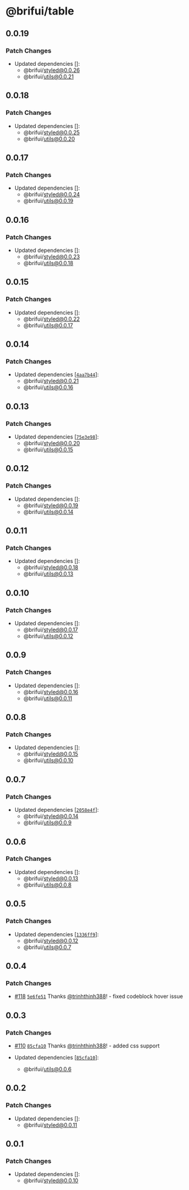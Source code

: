 # @brifui/table

## 0.0.19

### Patch Changes

- Updated dependencies []:
  - @brifui/styled@0.0.26
  - @brifui/utils@0.0.21

## 0.0.18

### Patch Changes

- Updated dependencies []:
  - @brifui/styled@0.0.25
  - @brifui/utils@0.0.20

## 0.0.17

### Patch Changes

- Updated dependencies []:
  - @brifui/styled@0.0.24
  - @brifui/utils@0.0.19

## 0.0.16

### Patch Changes

- Updated dependencies []:
  - @brifui/styled@0.0.23
  - @brifui/utils@0.0.18

## 0.0.15

### Patch Changes

- Updated dependencies []:
  - @brifui/styled@0.0.22
  - @brifui/utils@0.0.17

## 0.0.14

### Patch Changes

- Updated dependencies [[`4aa7b44`](https://github.com/brifui-org/brif-ui/commit/4aa7b44b68988dda525a04e03e2f23473298d31b)]:
  - @brifui/styled@0.0.21
  - @brifui/utils@0.0.16

## 0.0.13

### Patch Changes

- Updated dependencies [[`75e3e98`](https://github.com/brifui-org/brif-ui/commit/75e3e98212ce4c30442827d1195dd8b48572e74b)]:
  - @brifui/styled@0.0.20
  - @brifui/utils@0.0.15

## 0.0.12

### Patch Changes

- Updated dependencies []:
  - @brifui/styled@0.0.19
  - @brifui/utils@0.0.14

## 0.0.11

### Patch Changes

- Updated dependencies []:
  - @brifui/styled@0.0.18
  - @brifui/utils@0.0.13

## 0.0.10

### Patch Changes

- Updated dependencies []:
  - @brifui/styled@0.0.17
  - @brifui/utils@0.0.12

## 0.0.9

### Patch Changes

- Updated dependencies []:
  - @brifui/styled@0.0.16
  - @brifui/utils@0.0.11

## 0.0.8

### Patch Changes

- Updated dependencies []:
  - @brifui/styled@0.0.15
  - @brifui/utils@0.0.10

## 0.0.7

### Patch Changes

- Updated dependencies [[`2058e4f`](https://github.com/brifui-org/brif-ui/commit/2058e4f4fc43139d9b13322c5c50b49f43dc2f28)]:
  - @brifui/styled@0.0.14
  - @brifui/utils@0.0.9

## 0.0.6

### Patch Changes

- Updated dependencies []:
  - @brifui/styled@0.0.13
  - @brifui/utils@0.0.8

## 0.0.5

### Patch Changes

- Updated dependencies [[`1336ff9`](https://github.com/brifui-org/brif-ui/commit/1336ff9dd99899e54da1bd4bfa77168c14c4e662)]:
  - @brifui/styled@0.0.12
  - @brifui/utils@0.0.7

## 0.0.4

### Patch Changes

- [#118](https://github.com/brifui-org/brif-ui/pull/118) [`5e6fe51`](https://github.com/brifui-org/brif-ui/commit/5e6fe510114b7051fbe220972995a88703fa12b3) Thanks [@trinhthinh388](https://github.com/trinhthinh388)! - fixed codeblock hover issue

## 0.0.3

### Patch Changes

- [#110](https://github.com/brifui-org/brif-ui/pull/110) [`85cfa10`](https://github.com/brifui-org/brif-ui/commit/85cfa10cca6ad3b3de2d48004e8517068c91df33) Thanks [@trinhthinh388](https://github.com/trinhthinh388)! - added css support

- Updated dependencies [[`85cfa10`](https://github.com/brifui-org/brif-ui/commit/85cfa10cca6ad3b3de2d48004e8517068c91df33)]:
  - @brifui/utils@0.0.6

## 0.0.2

### Patch Changes

- Updated dependencies []:
  - @brifui/styled@0.0.11

## 0.0.1

### Patch Changes

- Updated dependencies []:
  - @brifui/styled@0.0.10
